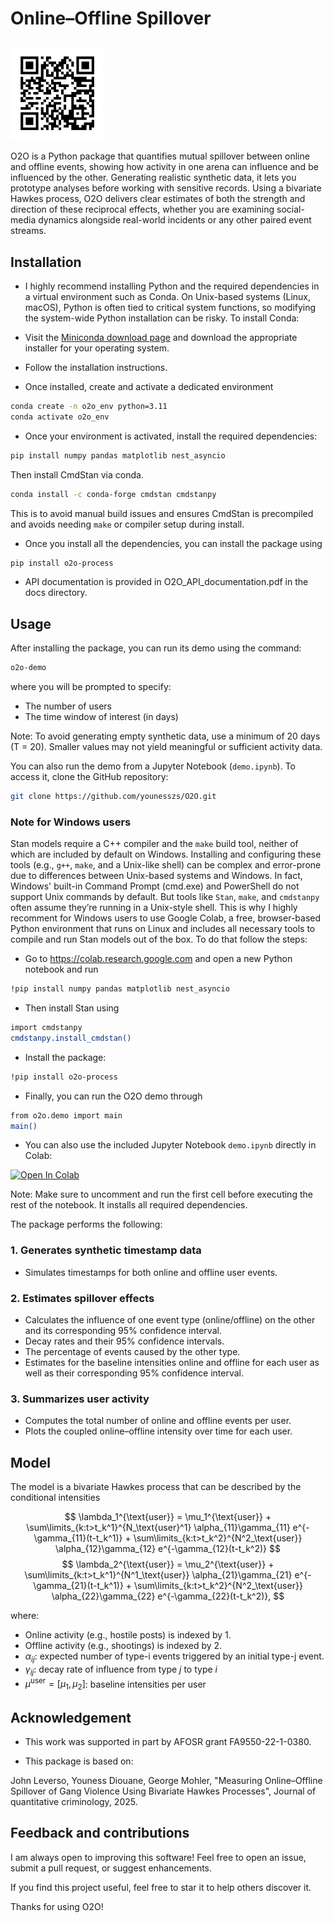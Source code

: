 # Online–Offline Spillover   <p align="right">
  <a href="https://github.com/younesszs/O2O">
    <img src="assets/O2O_QR.png" alt="QR Code" width="150">
  </a>
</p>

O2O is a Python package that quantifies mutual spillover between online and offline events, showing how activity in one arena can influence and be influenced by the other. Generating realistic synthetic data, it lets you prototype analyses before working with sensitive records. Using a bivariate Hawkes process, O2O delivers clear estimates of both the strength and direction of these reciprocal effects, whether you are examining social-media dynamics alongside real-world incidents or any other paired event streams.


## Installation

- I highly recommend installing Python and the required dependencies in a virtual environment such as Conda. On Unix-based systems (Linux, macOS), Python is often tied to critical system functions, so modifying the system-wide Python installation can be risky. To install Conda:

- Visit the [Miniconda download page](https://docs.conda.io/en/latest/miniconda.html) and download the appropriate installer for your operating system.
- Follow the installation instructions.
- Once installed, create and activate a dedicated environment

```bash
conda create -n o2o_env python=3.11
conda activate o2o_env
```
- Once your environment is activated, install the required dependencies:

```bash
pip install numpy pandas matplotlib nest_asyncio
```
Then install CmdStan via conda. 

```bash
conda install -c conda-forge cmdstan cmdstanpy
```

This is to avoid manual build issues and ensures CmdStan is precompiled and avoids needing `make` or compiler setup during install. 

- Once you install all the dependencies, you can install the package using 

```bash
pip install o2o-process
```
- API documentation is provided in O2O_API_documentation.pdf in the docs directory.

## Usage

After installing the package, you can run its demo using the command:

```bash
o2o-demo
```
where you will be prompted to specify:

- The number of users
- The time window of interest (in days)

Note: To avoid generating empty synthetic data, use a minimum of 20 days (T = 20). Smaller values may not yield meaningful or sufficient activity data.

You can also run the demo from a Jupyter Notebook (`demo.ipynb`). To access it, clone the GitHub repository:

```bash
git clone https://github.com/younesszs/O2O.git
```

### Note for Windows users
Stan models require a C++ compiler and the `make` build tool, neither of which are included by default on Windows. Installing and configuring these tools (e.g., `g++`, `make`, and a Unix-like shell) can be complex and error-prone due to differences between Unix-based systems and Windows. In fact, Windows' built-in Command Prompt (cmd.exe) and PowerShell do not support Unix commands by default. But tools like `Stan`, `make`, and `cmdstanpy` often assume they’re running in a Unix-style shell. This is why I highly recomment for Windows users to use Google Colab, a free, browser-based Python environment that runs on Linux and includes all necessary tools to compile and run Stan models out of the box. To do that follow the steps:

- Go to https://colab.research.google.com and open a new Python notebook and run

```bash
!pip install numpy pandas matplotlib nest_asyncio
```
- Then install Stan using
```bash
import cmdstanpy
cmdstanpy.install_cmdstan()
```
- Install the package:
```bash
!pip install o2o-process
```

- Finally, you can run the O2O demo through

```bash
from o2o.demo import main
main()
```
- You can also use the included Jupyter Notebook  `demo.ipynb` directly in Colab:

[![Open In Colab](https://colab.research.google.com/assets/colab-badge.svg)](https://colab.research.google.com/github/younesszs/O2O/blob/main/demo.ipynb)

Note: Make sure to uncomment and run the first cell before executing the rest of the notebook. It installs all required dependencies.




The package performs the following:


### 1. **Generates synthetic timestamp data**

- Simulates timestamps for both online and offline user events.

### 2. **Estimates spillover effects**

- Calculates the influence of one event type (online/offline) on the other and its corresponding 95% confidence interval.
- Decay rates and their 95% confidence intervals.
- The percentage of events caused by the other type.
- Estimates for the baseline intensities online and offline for each user as well as their corresponding 95% confidence interval.

### 3. **Summarizes user activity**

- Computes the total number of online and offline events per user.
- Plots the coupled online–offline intensity over time for each user.

## Model

The model is a bivariate Hawkes process that can be described by the conditional intensities

$$
\lambda_1^{\text{user}} = \mu_1^{\text{user}} + \sum\limits_{k:t>t_k^1}^{N_\text{user}^1} \alpha_{11}\gamma_{11} e^{-\gamma_{11}(t-t_k^1)} + \sum\limits_{k:t>t_k^2}^{N^2_\text{user}} \alpha_{12}\gamma_{12} e^{-\gamma_{12}(t-t_k^2)}
$$
$$
\lambda_2^{\text{user}} = \mu_2^{\text{user}} + \sum\limits_{k:t>t_k^1}^{N^1_\text{user}} \alpha_{21}\gamma_{21} e^{-\gamma_{21}(t-t_k^1)} + \sum\limits_{k:t>t_k^2}^{N^2_\text{user}} \alpha_{22}\gamma_{22} e^{-\gamma_{22}(t-t_k^2)},
$$

where:

* Online activity (e.g., hostile posts) is indexed by 1.
* Offline activity (e.g., shootings) is indexed by 2.
* $\alpha_{ij}$: expected number of type-i events triggered by an initial type-j event.
* $\gamma_{ij}$: decay rate of influence from type $j$ to type $i$
* $\mu^{\text{user}} = [\mu_1, \mu_2]$: baseline intensities per user



## Acknowledgement

- This work was supported in part by AFOSR grant FA9550-22-1-0380.

- This package is based on:

John Leverso, Youness Diouane, George Mohler, "Measuring Online–Offline Spillover of Gang Violence Using Bivariate Hawkes Processes", 
Journal of quantitative criminology, 2025.

## Feedback and contributions
I am always open to improving this software! 
Feel free to open an issue, submit a pull request, or suggest enhancements.

If you find this project useful, feel free to star it to help others discover it.

Thanks for using O2O!









